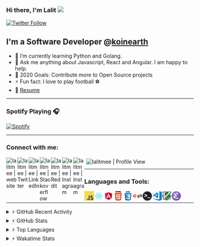 ### Hi there, I'm Lalit <img src="https://media.giphy.com/media/hvRJCLFzcasrR4ia7z/giphy.gif" width="25px">

[![Twitter Follow](https://img.shields.io/twitter/follow/lalitmee?color=1DA1F2&logo=twitter&style=for-the-badge)](https://twitter.com/intent/follow?original_referer=https%3A%2F%2Fgithub.com%2Flalitmee&screen_name=lalitmee)

## I'm a Software Developer @[koinearth](https://github.com/koinearth)

- 🌱 I’m currently learning Python and Golang.
- 💬 Ask me anything about Javascript, React and Angular. I am happy to help.
- 🥅 2020 Goals: Contribute more to Open Source projects
- ⚡ Fun fact: I love to play football ⚽
- 📝 [Resume](https://drive.google.com/file/d/1y6YlyQEKCp_phOI-RRymOjgYQUPb5kG4/view?usp=sharing)

---

### Spotify Playing 🎧

[![Spotify](https://novatorem.lalitmee.vercel.app/api/spotify)](https://open.spotify.com/user/lkmee)

---

### Connect with me:

[<img align="left" alt="lalitmee | website" width="30" src="https://img.icons8.com/fluent/96/000000/domain.png" />][website]
[<img align="left" alt="lalitmee | Twitter" width="30" src="https://img.icons8.com/color/96/000000/twitter-squared.png" />][twitter]
[<img align="left" alt="lalitmee | LinkedIn" width="30" src="https://img.icons8.com/color/96/000000/linkedin.png" />][linkedin]
[<img align="left" alt="lalitmee | Stackoverflow" width="30" src="https://img.icons8.com/color/96/000000/stackoverflow.png" />][stackoverflow]
[<img align="left" alt="lalitmee | Reddit" width="30" src="https://img.icons8.com/color/96/000000/reddit.png" />][reddit]
[<img align="left" alt="lalitmee | Instagram" width="30" src="https://img.icons8.com/color/96/000000/instagram-new.png" />][instagram]
[<img align="left" alt="lalitmee | Instagram" width="30" src="https://img.icons8.com/color/96/000000/facebook.png" />][facebook]
<img align="left" style="margin-top:3px; margin-left:5px" height="24" alt="lalitmee | Profile View" src="https://komarev.com/ghpvc/?username=lalitmee&style=flat-square" >

<br />

---

### Languages and Tools:

<img align="left" alt="JavaScript" width="26px" src="https://raw.githubusercontent.com/github/explore/80688e429a7d4ef2fca1e82350fe8e3517d3494d/topics/javascript/javascript.png" />
<img align="left" alt="React" width="26px" src="https://raw.githubusercontent.com/github/explore/80688e429a7d4ef2fca1e82350fe8e3517d3494d/topics/react/react.png" />
<img align="left" alt="Angular" width="26px" src="https://raw.githubusercontent.com/github/explore/80688e429a7d4ef2fca1e82350fe8e3517d3494d/topics/angular/angular.png" />
<img align="left" alt="HTML5" width="26px" src="https://raw.githubusercontent.com/github/explore/80688e429a7d4ef2fca1e82350fe8e3517d3494d/topics/html/html.png" />
<img align="left" alt="CSS3" width="26px" src="https://raw.githubusercontent.com/github/explore/80688e429a7d4ef2fca1e82350fe8e3517d3494d/topics/css/css.png" />
<img align="left" alt="Git" width="26px" src="https://raw.githubusercontent.com/github/explore/80688e429a7d4ef2fca1e82350fe8e3517d3494d/topics/git/git.png" />
<img align="left" alt="Terminal" width="26px" src="https://raw.githubusercontent.com/github/explore/80688e429a7d4ef2fca1e82350fe8e3517d3494d/topics/terminal/terminal.png" />
<img align="left" alt="Visual Studio Code" width="26px" src="https://raw.githubusercontent.com/github/explore/80688e429a7d4ef2fca1e82350fe8e3517d3494d/topics/visual-studio-code/visual-studio-code.png" />
<img align="left" alt="Neovim" width="26px" src="https://raw.githubusercontent.com/github/explore/80688e429a7d4ef2fca1e82350fe8e3517d3494d/topics/vim/vim.png" />
<img align="left" alt="Emacs" width="26px"
src="https://raw.githubusercontent.com/github/explore/80688e429a7d4ef2fca1e82350fe8e3517d3494d/topics/emacs/emacs.png"
/>

<br />

---

<details>
  <summary>⚡ GitHub Recent Activity</summary>

  <!--START_SECTION:activity-->
1. 🗣 Commented on [#1131](https://github.com/nvim-treesitter/nvim-treesitter/issues/1131) in [nvim-treesitter/nvim-treesitter](https://github.com/nvim-treesitter/nvim-treesitter)
2. 🗣 Commented on [#2](https://github.com/AckslD/nvim-whichkey-setup.lua/issues/2) in [AckslD/nvim-whichkey-setup.lua](https://github.com/AckslD/nvim-whichkey-setup.lua)
3. 🗣 Commented on [#504](https://github.com/Kethku/neovide/issues/504) in [Kethku/neovide](https://github.com/Kethku/neovide)
  <!--END_SECTION:activity-->

</details>

<details>
  <summary>⚡ GitHub Stats</summary>

  <img alt="lalitmee's GitHub Stats" src="https://github-readme-stats.lalitmee.vercel.app/api?username=lalitmee&count_private=true&show_icons=true&theme=gruvbox" />

</details>

<details>
  <summary>⚡ Top Languages</summary>

  <img alt="lalitmee's GitHub Stats" src="https://github-readme-stats.lalitmee.vercel.app/api/top-langs/?username=lalitmee&hide=emacs%20lisp&layout=compact&theme=gruvbox" />

</details>

<details>
  <summary>⚡ Wakatime Stats</summary>

  <!--START_SECTION:waka-->
```text
Lua          37 hrs 32 mins  ███████████████████░░░░░░   75.35 % 
VimL         6 hrs 44 mins   ███▒░░░░░░░░░░░░░░░░░░░░░   13.53 % 
JavaScript   3 hrs 4 mins    █▓░░░░░░░░░░░░░░░░░░░░░░░   06.19 % 
Git          42 mins         ▒░░░░░░░░░░░░░░░░░░░░░░░░   01.41 % 
Other        32 mins         ▒░░░░░░░░░░░░░░░░░░░░░░░░   01.09 % 
```
<!--END_SECTION:waka-->

</details>

[konearth]: https://github.com/koinearth
[website]: https://lalitmee.github.io/portfolio
[twitter]: https://twitter.com/lalitmee
[instagram]: https://instagram.com/lalitmee
[linkedin]: https://linkedin.com/in/lalitmee
[stackoverflow]: https://stackoverflow.com/users/4515657/lalit-kumar
[facebook]: https://www.facebook.com/iamlalitmee
[reddit]: https://www.reddit.com/user/lalitmee
